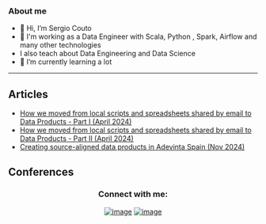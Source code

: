 ### About me

- 👋 Hi, I’m Sergio Couto
- 👀 I'm working as a Data Engineer with Scala, Python , Spark, Airflow and many other technologies
- I also teach about Data Engineering and Data Science
- 🌱 I’m currently learning a lot
---




## Articles

- <a href="https://medium.com/adevinta-tech-blog/how-we-moved-from-local-scripts-and-spreadsheets-shared-by-email-to-data-products-edaec9228753" title="How we moved from local scripts and spreadsheets shared by email to Data Products - Part I">How we moved from local scripts and spreadsheets shared by email to Data Products - Part I (April 2024) </a> 
- <a href="https://medium.com/adevinta-tech-blog/how-we-moved-from-local-scripts-and-spreadsheets-shared-by-email-to-data-products-ade22e9adb2a" title="How we moved from local scripts and spreadsheets shared by email to Data Products - Part II">How we moved from local scripts and spreadsheets shared by email to Data Products - Part II (April 2024) </a>
- <a href="https://medium.com/adevinta-tech-blog/creating-source-aligned-data-products-in-adevinta-spain-ab96154698c2
" title="Creating source-aligned data products in Adevinta Spain">Creating source-aligned data products in Adevinta Spain (Nov 2024) </a>


## Conferences

<h3 align="center">Connect with me:</h3>
<div align="center">

[![image](https://img.shields.io/badge/LinkedIn-0077B5?style=for-the-badge&logo=linkedin&logoColor=white)](https://linkedin.com/in/sergiocoutocatoira)
[![image](https://img.shields.io/badge/stack%20overflow-FE7A16?logo=stack-overflow&logoColor=white&style=for-the-badge)](https://stackoverflow.com/users/6378311/scouto)


<!---
SCouto/SCouto is a ✨ special ✨ repository because its `README.md` (this file) appears on your GitHub profile.
You can click the Preview link to take a look at your changes.
--->
